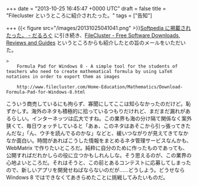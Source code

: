 
+++
date = "2013-10-25 16:45:47 +0000 UTC"
draft = false
title = "Filecluster というところに紹介されたった。"
tags = ["告知"]

+++
{{< figure src="/images/20131025041041.png"  >}}<a href="https://blog.daruyanagi.jp/entry/2013/10/09/123725">Softpedia に掲載されたった。 - だるろぐ</a> に引き続き、<a href="http://www.filecluster.com/">FileCluster - Free Software Downloads, Reviews and Guides</a> というところからも紹介したとの旨のメールをいただいた。

    >
        Formula Pad for Windows 8 - A simple tool for the students of teachers who need to create mathematical formula by using LaTeX notations in order to export them as images

        http://www.filecluster.com/Home-Education/Mathematics/Download-Formula-Pad-for-Windows-8.html
    
こういう商売しているにも拘らず、寡聞にしてここは知らなかったのだけど。恥ずかしす。海外のネタも積極的に拾っているつもりだけれど、まだまだ漏れがあるらしい。インターネッツは広大ですね。この業界も海の分け隔て関係なく案外狭くて、毎日ウォッチしていると「あぁ、このネタはあそこから引っ張ってきたんだな」「ん、ウチを読んでるのかな」などと、緩いつながりが見えてきてなかなか面白い。時間があればこうした情報をまとめるネタ管理サービスなんかも、WebMatrix で作りたいところだ。純粋に自分のために作ったものであっても、公開すればだれかしらの役に立つかもしれんしな。そう思えるのが、この業界の心地よいところだ。それはそうと、この前とあるコンテストに応募してしまったので、新しいアプリを開発せねばならないのだが……どうしよう。どうせなら Windows 8 ではできなくてあきらめたことに挑戦してみたいものだ。


